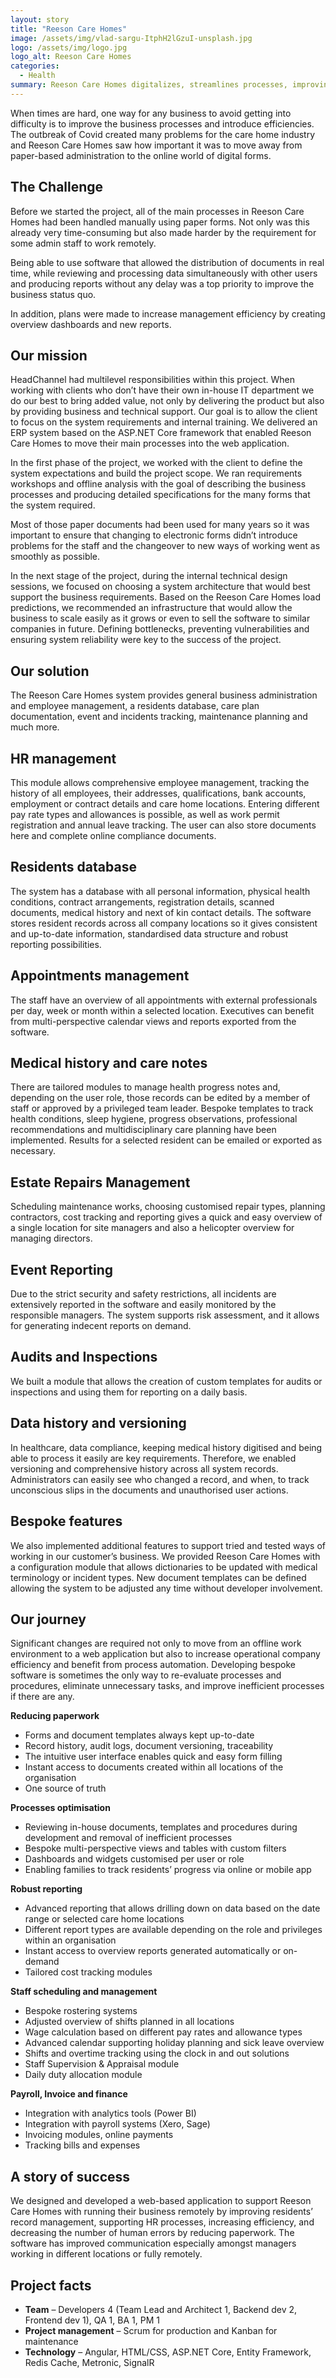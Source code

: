 ```yaml
---
layout: story
title: "Reeson Care Homes"
image: /assets/img/vlad-sargu-ItphH2lGzuI-unsplash.jpg   
logo: /assets/img/logo.jpg
logo_alt: Reeson Care Homes
categories:
  - Health
summary: Reeson Care Homes digitalizes, streamlines processes, improving efficiency and remote management.
---
```


When times are hard, one way for any business to avoid getting into difficulty is to improve the business processes and introduce efficiencies. The outbreak of Covid created many problems for the care home industry and Reeson Care Homes saw how important it was to move away from paper-based administration to the online world of digital forms.

## The Challenge
Before we started the project, all of the main processes in Reeson Care Homes had been handled manually using paper forms. Not only was this already very time-consuming but also made harder by the requirement for some admin staff to work remotely.

Being able to use software that allowed the distribution of documents in real time, while reviewing and processing data simultaneously with other users and producing reports without any delay was a top priority to improve the business status quo.

In addition, plans were made to increase management efficiency by creating overview dashboards and new reports.


## Our mission
HeadChannel had multilevel responsibilities within this project. When working with clients who don’t have their own in-house IT department we do our best to bring added value, not only by delivering the product but also by providing business and technical support. Our goal is to allow the client to focus on the system requirements and internal training. We delivered an ERP system based on the ASP.NET Core framework that enabled Reeson Care Homes to move their main processes into the web application.

In the first phase of the project, we worked with the client to define the system expectations and build the project scope. We ran requirements workshops and offline analysis with the goal of describing the business processes and producing detailed specifications for the many forms that the system required.

Most of those paper documents had been used for many years so it was important to ensure that changing to electronic forms didn’t introduce problems for the staff and the changeover to new ways of working went as smoothly as possible.

In the next stage of the project, during the internal technical design sessions, we focused on choosing a system architecture that would best support the business requirements. Based on the Reeson Care Homes load predictions, we recommended an infrastructure that would allow the business to scale easily as it grows or even to sell the software to similar companies in future. Defining bottlenecks, preventing vulnerabilities and ensuring system reliability were key to the success of the project.


## Our solution
The Reeson Care Homes system provides general business administration and employee management, a residents database, care plan documentation, event and incidents tracking, maintenance planning and much more.

## HR management
This module allows comprehensive employee management, tracking the history of all employees, their addresses, qualifications, bank accounts, employment or contract details and care home locations. Entering different pay rate types and allowances is possible, as well as work permit registration and annual leave tracking. The user can also store documents here and complete online compliance documents.

## Residents database
The system has a database with all personal information, physical health conditions, contract arrangements, registration details, scanned documents, medical history and next of kin contact details. The software stores resident records across all company locations so it gives consistent and up-to-date information, standardised data structure and robust reporting possibilities.

## Appointments management
The staff have an overview of all appointments with external professionals per day, week or month within a selected location. Executives can benefit from multi-perspective calendar views and reports exported from the software.

## Medical history and care notes
There are tailored modules to manage health progress notes and, depending on the user role, those records can be edited by a member of staff or approved by a privileged team leader. Bespoke templates to track health conditions, sleep hygiene, progress observations, professional recommendations and multidisciplinary care planning have been implemented. Results for a selected resident can be emailed or exported as necessary.

## Estate Repairs Management
Scheduling maintenance works, choosing customised repair types, planning contractors, cost tracking and reporting gives a quick and easy overview of a single location for site managers and also a helicopter overview for managing directors.

## Event Reporting
Due to the strict security and safety restrictions, all incidents are extensively reported in the software and easily monitored by the responsible managers. The system supports risk assessment, and it allows for generating indecent reports on demand.

## Audits and Inspections
We built a module that allows the creation of custom templates for audits or inspections and using them for reporting on a daily basis.

## Data history and versioning
In healthcare, data compliance, keeping medical history digitised and being able to process it easily are key requirements. Therefore, we enabled versioning and comprehensive history across all system records. Administrators can easily see who changed a record, and when, to track unconscious slips in the documents and unauthorised user actions.

## Bespoke features
We also implemented additional features to support tried and tested ways of working in our customer’s business. We provided Reeson Care Homes with a configuration module that allows dictionaries to be updated with medical terminology or incident types. New document templates can be defined allowing the system to be adjusted any time without developer involvement.


## Our journey
Significant changes are required not only to move from an offline work environment to a web application but also to increase operational company efficiency and benefit from process automation. Developing bespoke software is sometimes the only way to re-evaluate processes and procedures, eliminate unnecessary tasks, and improve inefficient processes if there are any.

**Reducing paperwork**

- Forms and document templates always kept up-to-date
- Record history, audit logs, document versioning, traceability
- The intuitive user interface enables quick and easy form filling
- Instant access to documents created within all locations of the organisation
- One source of truth

**Processes optimisation**

- Reviewing in-house documents, templates and procedures during development and removal of inefficient processes
- Bespoke multi-perspective views and tables with custom filters
- Dashboards and widgets customised per user or role
- Enabling families to track residents’ progress via online or mobile app

**Robust reporting**

- Advanced reporting that allows drilling down on data based on the date range or selected care home locations
- Different report types are available depending on the role and privileges within an organisation
- Instant access to overview reports generated automatically or on-demand
- Tailored cost tracking modules

**Staff scheduling and management**

- Bespoke rostering systems
- Adjusted overview of shifts planned in all locations
- Wage calculation based on different pay rates and allowance types
- Advanced calendar supporting holiday planning and sick leave overview
- Shifts and overtime tracking using the clock in and out solutions
- Staff Supervision & Appraisal module
- Daily duty allocation module

**Payroll, Invoice and finance**

- Integration with analytics tools (Power BI)
- Integration with payroll systems (Xero, Sage)
- Invoicing modules, online payments
- Tracking bills and expenses
  
## A story of success
We designed and developed a web-based application to support Reeson Care Homes with running their business remotely by improving residents’ record management, supporting HR processes, increasing efficiency, and decreasing the number of human errors by reducing paperwork. The software has improved communication especially amongst managers working in different locations or fully remotely.

## Project facts
- **Team** – Developers 4 (Team Lead and Architect 1, Backend dev 2, Frontend dev 1), QA 1, BA 1, PM 1
- **Project management** – Scrum for production and Kanban for maintenance
- **Technology** – Angular, HTML/CSS, ASP.NET Core, Entity Framework, Redis Cache, Metronic, SignalR
